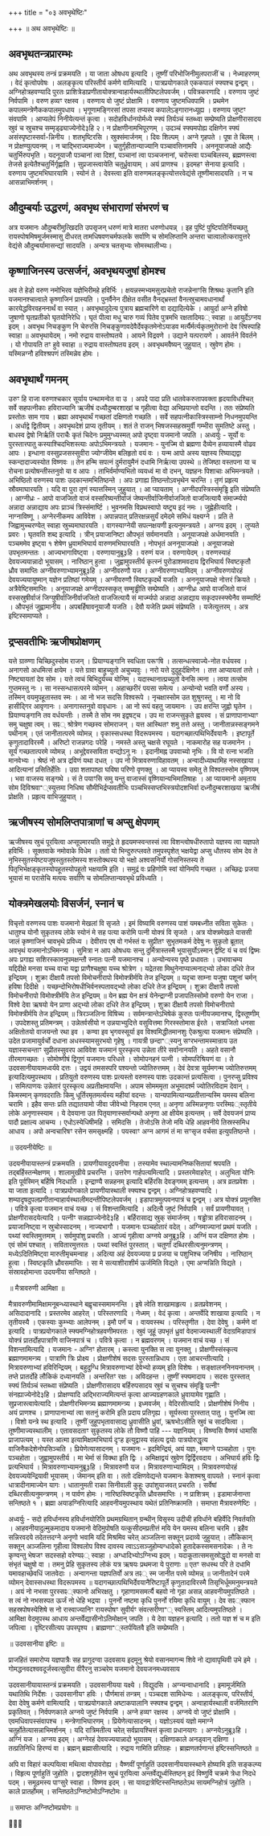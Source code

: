 +++
title = "०३ अवभृथेष्टिः"

+++
॥ अथ अवभृथेष्टिः ॥

## अवभृथतन्त्रप्रारम्भः

अथ अवभृथस्य तन्त्रं प्रक्रमयति । या जाता ओषधय इत्यादि । तूष्णीं परिभोजिनीमुलपराजीं च । नेध्माहरणम् । वेदं कृत्वोपवेषः । अलङ्कृत्य परिस्तीर्य कर्मणे वामित्यादि । पात्रप्रयोगकाले एककपालं स्फ्यश्च द्वन्द्वम् । अग्निहोत्रहवण्यादि पुरतः प्राशित्रेडाप्रणीतायोक्त्रान्वाहार्यस्थालीपिष्टलेपवर्जम् । पवित्रकरणादि । वरुणाय जुष्टं निर्वपामि । वरुण हव्यꣳ रक्षस्व । वरुणाय वो जुष्टं प्रोक्षामि । वरुणाय जुष्टमधिवपामि । प्रथमेन कपालमन्त्रेणैककपालमुपधाय । भृगूणामङ्गिरसां तपसा तप्यस्व कपालेऽङ्गारानध्यूह्य । वरुणाय जुष्टꣳ संवपामि । आप्यलेपं निनीयेत्यन्तं कृत्वा । सदोहविर्धानयोर्मध्ये स्फ्यं तिर्यञ्चं स्तब्ध्वा सम्प्रेष्यति प्रोक्षणीरासादय स्रुवं च स्रुचश्च सम्मृड्ढ्याज्येनोदे३हि २। न प्रोक्षणीनामभिपूरणम् । उदञ्चं स्फ्यमपोह्य दक्षिणेन स्फ्यं असंस्पृष्टास्सर्वा-न्निनीय । शतभृष्टिरसि । स्रुक्संमार्जनम् । दिवः शिल्पम् । अग्ने गृहपते । पूषा ते बिलम् । न प्रोक्षण्युत्पवनम् । न चाद्भिराज्यमाज्येन । चतुर्गृहीतान्याज्यानि पञ्चावत्तिनामपि । अननूयाजपक्षे आद्यैः चतुर्भिरुपभृति । यदनूयाजौ पञ्चानां त्वा दिशां, पञ्चानां त्वा पञ्चजनानां, चरोस्त्वा पञ्चबिलस्य, ब्रह्मणस्त्वा तेजसे इत्येतैश्चतुर्भिर्गृह्णाति । सुप्रजास्त्वायेति चतुर्ध्रुवायाम् । अयं प्राणश्च । इदमहꣳ सेनाया इत्यादि । वरुणाय जुष्टमभिघारयामि । स्योनं ते । देवस्त्वा इति वारुणमलङ्कृत्योत्तरवेद्यंसे तूष्णीमासादयति । न च आसन्नाभिमर्शनम् ।

## औदुम्बर्याः उद्धरणं, अवभृथ संभाराणां संभरणं च

अत्र यजमानः औदुम्बरीमुत्खिदति उपसृजन् धरुणं मात्रे मातरा धरुणोधयन्न् । इह पुष्टिं पुष्टिपतिर्नियच्छतु रायस्पोषमिषमूर्जमस्मासु दीधरत् तामधिषवणचर्मफलके सर्वाणि च सोमलिप्तानि अन्तरा चात्वालोत्करावुत्तरे वेद्यंसे औदुम्बर्यामासन्द्यां सादयति । अन्यत्र चतसृभ्यः सोमस्थालीभ्यः।

## कृष्णाजिनस्य उत्सर्जनं, अवभृथयजुषां होमश्च

अव ते हेडो वरुण नमोभिरव यज्ञेभिरीमहे हविर्भिः । क्षयन्नस्मभ्यमसुरप्रचेतो राजन्नेनाꣳसि शिश्रथः कृतानि इति यजमानश्चात्वाले कृष्णाजिनं प्रास्यति । पुनर्वैनेन दीक्षेत वसीत वैनद्भ्रस्तां वैनत्स्रुचामवधानार्थां कारयेद्धविरवहननार्थं वा स्यात् । अवभृथादुदेत्य पुत्राय ब्रह्मचारिणे वा दद्यादित्येके । आयुर्दा अग्ने हविषो जुषाणो घृतप्रतीको घृतयोनिरेधि । घृतं पीत्वा मधु चारु गव्यं पितेव पुत्रमभि रक्षतादिमꣴ् स्वाहा ॥ आयुर्देऽग्नय इदम् । अवभृथ निचङ्कुण नि चेरुरसि निचङ्कुणावदेवैर्देवकृतमेनोऽयाडव मर्त्यैर्मर्त्यकृतमुरोरानो देव रिषस्पाहि स्वाहा ॥ अवभृथायेदम् । नमो रुद्राय वास्तोष्पतये । आयने विद्रवणे । उद्याने यत्परायणे । आवर्तने विवर्तने । यो गोपायति तꣳ हुवे स्वाहा ॥ रुद्राय वास्तोष्पतय इदम् । अवभृथमवैष्यन् जुहुयात् । स्रुवेण होमः । यस्मिन्नग्नौ हविश्श्रपणं तस्मिन्नेव होमः ।

## अवभृथार्थं गमनम्

उरुꣳ हि राजा वरुणश्चकार सूर्याय पन्थामन्वेत वा उ । अपदे पादा प्रति धातवेकरुतापवक्ता हृदयाविधश्चित् सर्वे सहपत्नीकाः हविराज्यानि ऋजीषं दध्यौदुम्बरशाखां च गृहीत्वा वेद्या अभिप्रयान्तो वदन्ति । ततः संप्रेष्यति प्रस्तोतः साम गाय । ब्रह्मा अवभृथार्थं गच्छतां दक्षिणतो गच्छति । सर्वे सहपत्नीकास्त्रिस्साम्नो निधनमुपयन्ति । अर्धाद्वे द्वितीयम् । अवभृथदेशं प्राप्य तृतीयम् । शतं ते राजन् भिषजस्सहस्रमुर्वी गम्भीरा सुमतिष्टे अस्तु । बाधस्व द्वेषो निर्ऋतिं पराचैः कृतं चिदेनः प्रमुमुग्ध्यस्मत् अपो दृष्ट्वा यजमानो जपति । अध्वर्युः - सूर्यो वः पुरस्तात्त्पातु कस्याश्चिदभिशस्त्याः अपोऽभिमन्त्रयते । यजमानः - युनज्मि वो ब्रह्मणा दैव्येन हव्यायास्मै वोढव आपः । इन्धाना वस्सुप्रजसस्सुवीरा ज्योग्जीवेम बलिहृतो वयं वः । यन्म आपो अस्य यज्ञस्य रिष्याद्यद्वा स्कन्दादाज्यस्योत विष्णवः ॥ तेन हन्मि सपत्नं दुर्मरायुमैनं दधामि निर्ऋत्या उपस्थे ॥ तेजिष्ठा वस्तपना या च रोचना प्रत्योषन्तीस्तनुवो या व आपः । ताभिर्वर्माण्यभितो व्ययध्वं मा वो दभन्, यज्ञहनः पिशाचाः अभिमन्त्रयते । अभिष्ठितो वरुणस्य पाशः उदकान्तमभितिष्ठन्ते । अपः प्रगाह्य तिष्ठन्तोऽवभृथेन चरन्ति । तृणं प्रहृत्य स्रौवमाघारयति । यदि वा पुरा तृणं स्यात्तस्मिन् जुहुयात् । आ प्यायताम् । अग्नीदपस्त्रिस्संमृड्ढि इति संप्रेष्यति । आग्नीध्रः - आपो वाजजितो वाजं वस्सरिष्यन्तीर्वाजं जेष्यन्तीर्वाजिनीर्वाजजितो वाजजित्यायै संमार्ज्म्यपो अन्नादा अन्नाद्याय अपः प्राञ्चं त्रिस्संमार्ष्टि । भुवनमसि विप्रथस्वापो यष्ट्र्य इदं नमः । जुह्वेहीत्यादि । नाग्नाविष्णू । अग्नेरनीकमप आविवेश । अपान्नपात् प्रतिरक्षन्नसुर्यं दमेदमे समिधं यक्ष्यग्ने । प्रति ते जिह्वामुच्चरण्येत् स्वाहा स्रुच्यमाघारयति । वागस्याग्नेयी सपत्नक्षयणी इत्यनुमन्त्रयते । अग्नय इदम् । लुप्यते प्रवरः । घृतवति शब्द इत्यादि । त्रीन् प्रयाजानिष्टा औपभृतं सर्वमानयति । अनूयाजपक्षे अर्धमानयति । पञ्चममेव इष्ट्वा १ शेषेण ध्रुवामभिघार्य वारुणमभिघारयति । नोपभृतं अननूयाजपक्षे । अनूयाजपक्षे उपभृतमन्ततः । आज्यभागाविष्ट्वा । वरुणायानुब्रू३हि । वरुणं यज । वरुणायेदम् । वरुणस्याहं देवयज्ययान्नादो भूयासम् । नारिष्ठान् हुत्वा । जुह्वामुपस्तीर्य कृत्स्नं पुरोडाशमवदाय द्विरभिघार्य स्विष्टकृतौ ध्रौव समाप्तिः अग्नीवरुणाभ्यामनुब्रू३हि । अग्नीवरुणौ यज । अग्नीवरुणाभ्यामिदम् । अग्नीवरुणयोरहं देवयज्ययायुष्मान् यज्ञेन प्रतिष्ठां गमेयम् । अग्नीवरुणौ स्विष्टकृदर्थे यजति । अननूयाजपक्षे नोत्तरं क्रियते । अत्रैवेष्टिसमाप्तिः । अनूयाजपक्षे अग्नीदपस्सकृत् सम्मृड्ढीति सम्प्रेष्यति । आग्नीध्रः आपो वाजजितो वाजं वस्सस्रुषीर्वाजं जिग्युषीर्वाजिनीर्वाजजितो वाजजित्यायै सं मार्ज्म्यपो अन्नादा अन्नाद्याय सकृदपस्स्फ्येनैव सम्मार्ष्टि । औपभृतं जुह्वामानीय । अपबर्हिषावनूयाजौ यजति । देवौ यजेति प्रथमं संप्रेष्यति । यजेत्युत्तरम् । अत्र इष्टिस्समाप्यते ।

## द्रप्सवतीभिः ऋजीषप्रोक्षणम्

यत्ते ग्राव्ण्णा चिच्छिदुस्सोम राजन् । प्रियाण्यङ्गानि स्वधिता परूꣳषि । तत्सन्धत्स्वाज्ये-नोत वर्धयस्व । अनागसो अधमित्सं क्षयेम । यत्ते ग्रावा बाहुच्युतो अचुच्यवुः । नरो यत्ते दुदुहुर्दक्षिणेन । तत्त आप्यायतां तत्ते । निष्ट्यायतां देव सोम । यत्ते त्वचं बिभिदुर्यच्च योनिम् । यदास्थानात्प्रच्युतो वेनसि त्मना । त्वया तत्सोम गुप्तमस्तु नः । सा नस्सन्धासत्परमे व्योमन् । अहाच्छरीरं पयसा समेत्य । अन्योन्यो भवति वर्णो अस्य । तस्मिन् वयमुपहूतास्तव स्मः । आ नो भज सदसि विश्वरूपे । नृचक्षास्सोम उत शुश्रुगस्तु । मा नो वि हासीद्गिर आवृणानः । अनागास्तनुवो वावृधानः । आ नो रूपं वहतु जायमानः । उप क्षरन्ति जुह्वो घृतेन । प्रियाण्यङ्गानि तव वर्धयन्तीः । तस्मै ते सोम नम इद्वषट्च । उप मा राजन्त्सुकृते ह्वयस्व । सं प्राणापानाभ्याꣳ समु चक्षुषा त्वम् । सꣴ् श्रोत्रेण गच्छस्व सोमराजन् । यत्त आस्थितꣳ शमु तत्ते अस्तु । जानीतान्नस्सङ्गमने पथीनाम् । एतं जानीतात्परमे व्योमन्न् । वृकास्सधस्था विदरूपमस्य । यदागच्छात्पथिभिर्देवयानैः । इष्टापूर्ते कृणुतादाविरस्मै । अरिष्टो राजन्नगदः परेहि । नमस्ते अस्तु चक्षसे रघूयते । नाकमारोह सह यजमानेन । सूर्यं गच्छतात्परमे व्योमन्न् । अभूद्देवस्सविता वन्द्योऽनु नः । इदानीमह्न उपवाच्यो नृभिः । वि यो रत्ना भजति मानवेभ्यः । श्रेष्ठं नो अत्र द्रविणं यथा दधत् । उप नो मित्रावरुणाविहावतम् । अन्वादीध्याथामिह नस्सखाया । आदित्यानां प्रसितिर्हेतिः । उग्रा शतापाष्ठा घविषा परिणो वृणक्तु । आ प्यायस्व समेतु ते विश्वतस्सोम वृष्णियम् । भवा वाजस्य सङ्गथे । सं ते पयाꣳसि समु यन्तु वाजास्सं वृष्णियान्यभिमातिषाहः । आ प्यायमानो अमृताय सोम दिविश्रवाꣲ्स्युत्तमा निधिष्व सौमीभिर्द्रप्सवतीभिः पञ्चभिस्सप्तभिस्त्रयोदशभिर्वा दध्नौदुम्बरशाखया ऋजीषं प्रोक्षति । प्रहृत्य वाभिजुहुयात् ।

## ऋजीषस्य सोमलिप्तपात्राणां च अप्सु क्षेपणम्

ऋजीषस्य स्रुचं पूरयित्वा अप्सूपमारयति समुद्रे ते हृदयमप्स्वन्तस्सं त्वा विशन्त्वोषधीरुतापो यज्ञस्य त्वा यज्ञपते हविर्भिः । सूक्तवाके नमोवाके विधेम । ततो यो भिन्दुरुत्प्लवते तमुपस्पृशेत् भक्षयेद्वा अप्सु धौतस्य सोम देव ते नृभिस्सुतस्येष्टयजुषस्तुतस्तोमस्य शस्तोक्थस्य यो भक्षो अश्वसनिर्यो गोसनिस्तस्य ते पितृभिर्भक्षङ्कृतस्योपहूतस्योपहूतो भक्षयामि इति । समुद्रं वः प्रहिणोमि स्वां योनिमपि गच्छत । अच्छिद्रः प्रजया भूयासं मा परासेचि मत्पयः सर्वाणि च सोमलिप्तान्यवभृथे प्रविध्यति ।

## योक्त्रमेखलयोः विसर्जनं, स्नानं च

विचृत्तो वरुणस्य पाशः यजमानो मेखलां वि सृजते । इमं विष्यामि वरुणस्य पाशं यमबध्नीत सविता सुकेतः । धातुश्च योनौ सुकृतस्य लोके स्योनं मे सह पत्या करोमि पत्नी योक्त्रं वि सृजते । अत्र योक्त्रमेखले वाससी जालं कृष्णाजिनं चावभृथे प्रविध्य । देवीराप एष वो गर्भस्तं वः सुप्रीतꣳ सुभृतमकर्म देवेषु नः सुकृतो ब्रूतात् अवभृथं यजमानोऽभिमन्त्र्य । सुमित्रा न आप ओषधयः सन्तु दुर्मित्रास्तस्मै भूयासुर्योऽस्मान् द्वेष्टि यं च वयं द्विष्मः अपः प्रगाह्य सशिरस्कावनुपमक्षन्तौ स्नातः पत्नी यजमानश्च । अन्योन्यस्य पृष्ठे प्रधावतः । उभावाचम्य यद्दिदीक्षे मनसा यच्च वाचा यद्वा प्राणैश्चक्षुषा यच्च श्रोत्रेण । यद्रेतसा मिथुनेनाप्यात्मनाद्भ्यो लोका दधिरे तेज इन्द्रियम् । शुक्रा दीक्षायै तपसो विमोचनीरापो विमोक्त्रीर्मयि तेज इन्द्रियम् ॥ यदृचा साम्ना यजुषा पशूनां चर्मन् हविषा दिदीक्षे । यच्छन्दोभिरोषधीभिर्वनस्पतावद्भ्यो लोका दधिरे तेज इन्द्रियम् । शुक्रा दीक्षायै तपसो विमोचनीरापो विमोक्त्रीर्मयि तेज इन्द्रियम् ॥ येन ब्रह्म येन क्षत्रं येनेन्द्राग्नी प्रजापतिस्सोमो वरुणो येन राजा । विश्वे देवा ऋषयो येन प्राणा अद्भ्यो लोका दधिरे तेज इन्द्रियम् । शुक्रा दीक्षायै तपसो विमोचनीरापो विमोक्त्रीर्मयि तेज इन्द्रियम् ॥ त्रिरञ्जलिना विषिच्य । सर्वमन्त्रान्तेऽभिषेकं कुरुतः पत्नीयजमानश्च, द्विस्तूष्णीम् । उपदेशस्तु प्रतिमन्त्रम् । उन्नेतर्वसीयो न उन्नयाभ्युदित्ते वसुवित्तमा गिरस्स्तोमास ईरते । सत्राजितो धनसा अक्षितोतयो वाजयन्तो रथा इव । कण्वा इव भृगवस्सूर्या इव विश्वमिद्धीतमानशुः ऐकश्रुत्या यजमानः संप्रेष्यति । उदेत प्रजामायुर्वर्चो दधाना अधस्स्यामसुरभयो गृहेषु । गायत्री छन्दाꣲ्स्यनु सꣳरभन्तामस्मान्राय उत यज्ञास्सचन्ताꣳ सुप्रीतस्सुवरप आविवेश यजमानं पुरस्कृत्य उन्नेता तीरे सर्वानानयति । अहते वसानौ तीरमागच्छतः । सोमोष्णीषं द्विगुणं यजमानः परिधत्ते । सोमोपनहनं पत्नी । सोमपरिश्रियणं वा । ते उदवसानीयायामध्वर्यवे दत्तः । उद्वयं तमसस्परि पश्यन्तो ज्योतिरुत्तमम् । देवं देवत्रा सूर्यमगन्म ज्योतिरुत्तमम् इत्यादित्यमुपस्थाय । प्रतियुतो वरुणस्य पाशः प्रत्यस्तो वरुणस्य पाशः उदकान्तं प्रत्यसित्वा । पुनरप्सु प्रविश्य । समित्पाणयः उन्नेतारं पुरस्कृत्य अप्रतीक्षमायन्ति । अपाम सोमममृता अभूमादर्श्म ज्योतिरविदाम देवान् । किमस्मान् कृणवदरातिः किमु धूर्तिरमृतमर्त्यस्य महीयां वदन्तः । यान्यपामित्यान्यप्रतीत्तान्यस्मि यमस्य बलिना चरामि । इहैव सन्तः प्रति तद्यातयामो जीवा जीवेभ्यो निहराम एनत् ॥ अनृणा अस्मिन्ननृणाः परस्मिꣴ्स्तृतीये लोके अनृणास्स्याम । ये देवयाना उत पितृयाणास्सर्वान्पथो अनृणा आ क्षीयेम इत्यन्तम् । सर्वे देवयजनं प्राप्य पादौ प्रक्षाल्य आचम्य । एधोऽस्येधिषीमहि । समिदसि । तेजोऽसि तेजो मयि धेहि आहवनीये तिस्रस्समिध आधाय । अपो अन्वचारिषꣳ रसेन समसृक्ष्महि । पयस्वाꣳ अग्न आगमं तं मा सꣳसृज वर्चसा इत्युपतिष्ठन्ते ।

॥ उदयनीयेष्टिः ॥

उदयनीयायास्तन्त्रं प्रक्रमयति । प्रायणीयावदुदयनीया । तस्यामेव स्थाल्यामनिष्कसितायां श्रपयति । तद्बर्हिस्तन्मेक्षणम् । शालामुखीये प्रचरन्ति । उत्तरेण गार्हपत्यमित्यादि । प्रस्तरमेवाहरेत् । अलुभिता योनिः इति पूर्वस्मिन् बर्हिषि निदधाति । इन्द्राण्यै सन्नहनम् इत्यादि बर्हिरसि देवङ्गमम् इत्यन्तम् । अत्र व्रतप्रवेशः । या जाता इत्यादि । पात्रप्रयोगकाले प्रायणीयास्थाली स्फ्यश्च द्वन्द्वम् । अग्निहोत्रहवण्यादि । शम्यादृषदुपलप्रणीतान्वाहार्यस्थालीमदन्तीपिष्टलेपवर्जम् । इडापात्रमुत्पवनपात्रं च द्वन्द्वम् । अत्र योक्त्रं प्रयुनक्ति । पवित्रे कृत्वा यजमान वाचं यच्छ । सं विशन्तामित्यादि । अदित्यै जुष्टं निर्वपामि । सर्वं प्रायणीयावत् । प्रोक्षणीरासदयेत्यादि । पत्नीꣳ सन्नह्याज्येनोदे३हि । बर्हिरासाद्य स्रुक् संमार्जनम् । षड्ढोत्रा हविरासादनम् । प्रयाजानिष्ट्वा न स्रुचोस्सादनम् । नाज्यभागौ । यजमानः पञ्चहोतारं वदेत् । अग्निमाज्यानां प्रथमं यजति । पथ्यां स्वस्तिमुत्तमाम् । सर्वमुपांशु प्रचरति । आज्यं गृहीत्वा अग्नये अनुब्रू३हि । अग्निं यज दक्षिणत होमः । एवं सोमं पश्चात् । सवितारमुत्तरतः । पथ्यां स्वस्तिं पुरस्तात् । चतुर्णां दब्धिरसीत्यनुमन्त्रणम् । मध्येऽदितिमिष्ट्वा मारुतीमृचमन्वाह । अदित्या अहं देवयज्यया प्र प्रजया च पशुभिश्च जनिषीय । नारिष्ठान् हुत्वा । स्विष्टकृति ध्रौवसमाप्तिः । सा मे सत्याशीराशीर्म ऊर्जमिति विद्यते । एमा अग्मन्निति विद्यते । संस्रावहोमान्ता उदयनीया सन्तिष्ठते ।

॥ मैत्रावरुणी आमिक्षा ॥

मैत्रावरुणीमामिक्षामनूबन्ध्यास्थाने बह्वृचास्समामनन्ति । इषे त्वेति शाखामाहृत्य । व्रतप्रवेशनम् । असिदादानादि । प्रस्तरमेव आहरेत् । परिस्तरणादि । नेध्मम् । वेदं कृत्वा । अन्तर्वेदि शाखाया इत्यादि । न तृतीयस्यै । एकस्याः कुम्भ्याः आलेपनम् । इमौ पर्णं च । वायवस्स्थ । परिस्तृणीत । देवा देवेषु । कर्मणे वां इत्यादि । पात्रप्रयोगकाले स्फ्यमग्निहोत्रहवणीमपरतः । स्रुवं जूहूं उपभृतं ध्रुवां वेदमाज्यस्थालीं वेदाग्रमिडापात्रं योक्त्रं प्रातर्दोहपात्राणि वाजिनपात्रं च । पवित्रे कृत्वा । न ब्रह्मवरणम् । यजमान वाचं यच्छ । सं विशन्तामित्यादि । यजमानः - अग्निꣳ होतारम् । कस्त्वा युनक्ति स त्वा युनक्तु । प्रोक्षणीस्संस्कृत्य ब्रह्माणमामन्त्र्य । पात्राणि त्रिः प्रोक्ष्य । प्रोक्षणीशेषं सदसः पुरस्तान्निधाय । एता आचरन्तीत्यादि । मित्रावरुणाभ्यां हविरिन्द्रियम् । बहुदुग्धि मित्रावरुणाभ्यां देवेभ्यो हव्यम् इति विशेषः । सङ्क्षालननिनयनान्तम् । तप्ते प्रातर्दोहे लौकिकं दध्यानयति । अन्तरितꣳ रक्षः । अविदहन्त । तूष्णीं स्फ्यमादाय । सदसः पुरस्तात् स्फ्यं तिर्यञ्चं स्तब्ध्वा संप्रेष्यति । प्रोक्षणीरासादय बर्हिरुपसादय स्रुवं च सुचश्च संमृड्ढि पत्नीꣳ संनह्याज्येनोदे३हि । प्रोक्षण्यादि अद्भिराज्यमित्यन्तं कृत्वा आज्यग्रहणकाले ध्रुवायामेव गृह्णाति । सुप्रजास्त्वायेत्यादि । प्रोक्षणीरभिमन्त्र्य ब्रह्माणमामन्त्र्य । इध्मवर्जम् । वेदिरसीत्यादि । प्रोक्षणीशेषं निनीय । अयं प्राणश्च । प्राणापानाभ्यां त्वा सतनुं करोमि इति प्रदाय प्रतिगृह्य । सूर्यस्त्वा पुरस्तात् पातु । युनज्मि त्वा । विशो यन्त्रे स्थ इत्यादि । तूष्णीं जुहूपभृतावासाद्य ध्रुवासीति ध्रुवां, ऋषभोऽसीति स्रुवं च सादयित्वा । तूष्णीमाज्यस्थालीम् । एतावसदताꣳ सुकृतस्य लोके तौ विष्णौ पाहि --- यज्ञनियम् । विष्ण्वसि वैष्णवं धामासि प्राजापत्यम् । यस्त आत्मा इत्यामिक्षामभिघार्य दृꣳह इत्युद्वास्य संहत्य द्वयोः पात्रयोरुद्धृत्य वाजिनैकदेशेनोपसिञ्चति । प्रियेणेत्यासादनम् । यजमानः - इदमिन्द्रियं, अयं यज्ञः, ममाग्ने पञ्चहोता । पुनः पञ्चहोता । जुह्वामुपस्तीर्य । मा भेर्मा सं विक्था इति द्विः । अमिक्षाद्वयं स्रुवेण द्विर्द्विरवदाय । अभिघार्य हविः द्विः प्रत्यभिघार्य । मित्रावरुणाभ्यामनुब्रू३हि । मित्रावरुणौ यज । मित्रावरुणाभ्यामिदम् । मित्रावरुणयोरहं देवयज्ययेन्द्रियावी भूयासम् । जेमानम् इति वा । ततो दक्षिणवेद्यन्ते यजमानः केशश्मश्रु वापयते । स्नानं कृत्वा धात्रादीनामाज्येन यागः । धातानुमती राका सिनीवाली कुहूः उपांशुयाजवत् प्रचरति । सर्वेषां दब्धिरसीत्यनुमन्त्रणम् । न पार्वण होमः । नारिष्ठस्विष्टकृति ध्रौवसमाप्तिः । न प्राशित्रम् । इडामार्जनान्ता सन्तिष्ठते १ । ब्रह्मा अयाडग्निरित्यादि आहवनीयमुपस्थाय यथेतं प्रतिनिष्क्रामति । समाप्ता मैत्रावरुणेष्टिः ।

अध्वर्युः - सदो हविर्धानस्य हविर्धानयोरिति प्रथमग्रथितान् ग्रन्थीन् विसृस्य उदीची हविर्धाने बहिर्वेदि निवर्तयति । आहवनीयादुल्मुकमादाय यजमानो वेदिमुपोषति यत्कुसीदमप्रतीत्तं मयि येन यमस्य बलिना चरमि । इहैव सन्निरवदये तदेतत्तदग्ने अनृणो भवामि यदि मिश्रमिव चरेत् अञ्जलिना सक्तून् प्रदाव्ये जुहुयात् । लौकिकान् सक्तून् अञ्जलिना गृहीत्वा विश्वलोप विश्व दावस्य त्वाऽऽसञ्जुहोम्यग्धादेको हुतादेकस्समसनादेकः । ते नः कृण्वन्तु भेषजꣳ सदस्सहो वरेण्यꣴ् स्वाहा । अग्धादिभ्योऽग्निभ्य इदम् । यदाकूतात्समसुस्रोद्धृदो वा मनसो वा संभृतं चक्षुषो वा । तमनु प्रेहि सुकृतस्य लोकं यत्र ऋषयः प्रथमजा ये पुराणाः ॥ एतꣳ सधस्थ परि ते दधामि यमावहाच्छेवधिं जातवेदाः । अन्वागन्ता यज्ञपतिर्वो अत्र तꣴ् स्म जानीत परमे व्योमन्न् ॥ जानीतादेनं परमे व्योमन् देवास्सधस्था विदरूपमस्य ॥ यदागच्छात्पथिभिर्देवयानैरिष्टापूर्ते कृणुतादाविरस्मै तिसृभिर्धूममनुमन्त्रयते । अयं नो नभसा पुरस्सꣴ्स्फानो अभिरक्षतु । गृहाणामसमर्त्यै बहवो नो गृहा असन्न् आहवनीयमुपतिष्ठते । स त्वं नो नभसस्पत ऊर्जं नो धेहि भद्रया । पुनर्नो नष्टमा कृधि पुनर्नो रयिमा कृधि वायुम् । देव सꣴ्स्फान सहस्रपोषस्येशिषे स नो रास्वाज्यानिꣳ रायस्पोषꣳ सुवीर्यꣳ संवत्सरीणाꣲ् स्वस्तिम् आदित्यमुपतिष्ठते । आमिक्षा वेदमुपस्थ आधाय अन्तर्वेद्यासीनोऽतिमोक्षान् जपति । ये देवा यज्ञहन इत्यादि । ततो यज्ञ शं च म इति जपित्वा । वृष्टिरसीत्यप उपस्पृश्य । ब्राह्मणाꣲ्स्तर्पयितवै इति सम्प्रेष्यति ।

॥ उदवसानीया इष्टिः ॥

प्राजहितं समारोप्य यज्ञपात्रैः सह प्रागुदग्वा उदवसाय इदमूनु श्रेयो वसानमागन्म शिवे नो द्यावापृथिवी उभे इमे । गोमद्धनवदश्ववदूर्जस्वत्सुवीरा वीरैरनु सञ्चरेम यजमानो देवयजनमध्यवसाय

उदवसानीयायास्तन्त्रं प्रक्रमयति । उदवसानीयया यक्ष्ये । विद्युदसि । अग्न्यन्वाधानादि । इमामूर्जमिति यथातिथि निर्देशः । उदवसानीयꣳ हविः । पौर्णमासं तन्त्रम् । पञ्चदश सामिधेन्यः । अलङ्कृत्य, परिस्तीर्य, देवा देवेषु कर्मणे वामित्यादि । पात्रप्रयोगकाले अष्टाकपालानि स्फ्यश्च द्वन्द्वम् । अन्वाहार्यस्थाली वर्जमितराणि प्रकृतिवत् । निर्वपणकाले अग्नये जुष्टं निर्वपामि । अग्ने हव्यꣳ रक्षस्व । अग्नये वो जुष्टं प्रोक्षामि । एवमधिवापस्संवापश्च । मन्त्रेणाभिघारणम् । प्रियेणेत्यासादनम् । यज्ञोऽस्ययं यज्ञो ममाग्ने चतुर्होतेत्यासन्नाभिमर्शनम् । यदि रात्रिमतीत्य चरेत् सर्वप्रायश्चित्तं कृत्वा प्रधानयागः । अग्नयेऽनुब्रू३हि । अग्निं यज । अग्नय इदम् । अग्नेरहं देवयज्ययान्नादो भूयासम् । दक्षिणाकाले अनड्वान् दक्षिणा । तत्प्रतिनिधि हिरण्यं वा । ब्रह्मन् ब्रह्मासीत्यादि । रुद्राय गामिति प्रतिग्रहः । ब्राह्मणतर्पणान्तं इष्टिस्सन्तिष्ठते ॥

अपि वा विहारं कल्पयित्वा मथित्वा वोपावरोह्य । वैष्णवीं पूर्णाहुतिं उदवसानीययास्स्थाने होष्यामि इति सङ्कल्प्य । विहृत्य पूर्णाहुतिं जुहोति । द्वादशगृहीतेन स्रुचं पूरयित्वा अन्तर्वेद्यूर्ध्वस्तिष्ठन् इदं विष्णुर्वि चक्रमे त्रेधा निदधे पदम् । समूढमस्य पाꣳसुरे स्वाहा । विष्णव इदम् । सा यावद्रात्रेष्टिस्सन्तिष्ठतेऽथ सायमग्निहोत्रं जुहोति । काले प्रातर्होमम् । सन्तिष्ठतेऽग्निष्टोमोऽग्निष्टोमः ॥

॥ समाप्तः अग्निष्टोमप्रयोगः ॥

